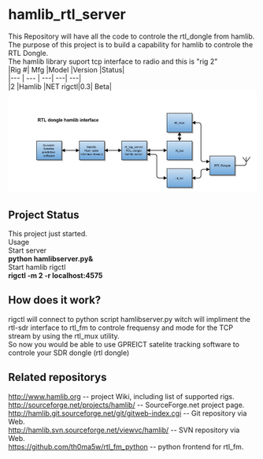 # hamlib_rtl_server
This Repository will have all the code to controle the rtl_dongle from hamlib.<br>
The purpose of this project is to build a capability for hamlib to controle the RTL Dongle.<br>
The hamlib library suport tcp interface to radio and this is "rig 2"<br>
 |Rig #| Mfg                    |Model                   |Version         |Status|<br>
 |--- | --- | ---| ---| ---|<br>
 |2  |Hamlib |NET rigctl|0.3| Beta|<br>
![Alt text](rtl_dongle_hamlib_server.jpg?raw=true "Block diagram")<br>
## Project Status
This project just started.<br>
Usage<br>
Start server<br>
<b>python hamlibserver.py&</b> <br>
Start hamlib rigctl<br>
<b>rigctl -m 2 -r localhost:4575</b><br>
## How does it work?
rigctl will connect to python script hamlibserver.py witch will impliment the rtl-sdr interface to rtl_fm to controle frequensy and mode for the TCP stream by using the rtl_mux utility.<br>
So now you would be able to use GPREICT satelite tracking software to controle your SDR dongle (rtl dongle)<br>
## Related repositorys
http://www.hamlib.org -- project Wiki, including list of supported rigs.<br>
http://sourceforge.net/projects/hamlib/ -- SourceForge.net project page.<br>
http://hamlib.git.sourceforge.net/git/gitweb-index.cgi -- Git repository via Web.<br>
http://hamlib.svn.sourceforge.net/viewvc/hamlib/ -- SVN repository via Web.<br>
https://github.com/th0ma5w/rtl_fm_python -- python frontend for rtl_fm.<br>
